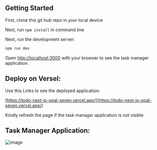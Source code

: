 ## Getting Started
First, clone this git hub repo in your local device

Next, run ``` npm install ``` in command line

Next, run the development server:

```bash
npm run dev
```

Open [http://localhost:3000](http://localhost:3000) with your browser to see the task manager application.


## Deploy on Versel:

Use this Links to see the deployed application:

[https://todo-next-js-opal-seven.vercel.app/](https://todo-next-js-opal-seven.vercel.app/)

Kindly refresh the page if the task manager application is not visible

## Task Manager Application:

![image](https://github.com/Neha220803/todo-NextJS/assets/111070486/76937451-0d5a-4ec7-ae0c-16fee27e0214)
